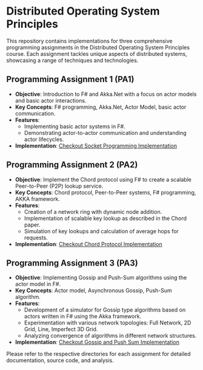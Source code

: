 # Distributed Operating System Principles

This repository contains implementations for three comprehensive programming assignments in the Distributed Operating System Principles course. Each assignment tackles unique aspects of distributed systems, showcasing a range of techniques and technologies.

## Programming Assignment 1 (PA1)
- **Objective**: Introduction to F# and Akka.Net with a focus on actor models and basic actor interactions.
- **Key Concepts**: F# programming, Akka.Net, Actor Model, basic actor communication.
- **Features**:
  - Implementing basic actor systems in F#.
  - Demonstrating actor-to-actor communication and understanding actor lifecycles.
- **Implementation**: [Checkout Socket Programming Implementation](https://github.com/omigirish/DOSP-PA1/tree/Gossip/Socket#readme "Checkout Socket Programming Implementation")
  

## Programming Assignment 2 (PA2)
- **Objective**: Implement the Chord protocol using F# to create a scalable Peer-to-Peer (P2P) lookup service.
- **Key Concepts**: Chord protocol, Peer-to-Peer systems, F# programming, AKKA framework.
- **Features**:
  - Creation of a network ring with dynamic node addition.
  - Implementation of scalable key lookup as described in the Chord paper.
  - Simulation of key lookups and calculation of average hops for requests.
- **Implementation**: [Checkout Chord Protocol Implementation](https://github.com/omigirish/DOSP-PA1/tree/Gossip/Chord#readme "Checkout Chord Protocol Implementation")

## Programming Assignment 3 (PA3)
- **Objective**: Implementing Gossip and Push-Sum algorithms using the actor model in F#.
- **Key Concepts**: Actor model, Asynchronous Gossip, Push-Sum algorithm.
- **Features**:
  - Development of a simulator for Gossip type algorithms based on actors written in F# using the Akka framework.
  - Experimentation with various network topologies: Full Network, 2D Grid, Line, Imperfect 3D Grid.
  - Analyzing convergence of algorithms in different network structures.
- **Implementation**: [Checkout Gossip and Push Sum Implementation](https://github.com/omigirish/DOSP-PA1/tree/Gossip/Gossip#readme "Checkout Gossip and Push Sum Implementation")

Please refer to the respective directories for each assignment for detailed documentation, source code, and analysis.

